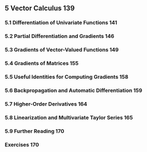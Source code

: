 ## 5 Vector Calculus 139

### 5.1 Differentiation of Univariate Functions 141

### 5.2 Partial Differentiation and Gradients 146

### 5.3 Gradients of Vector-Valued Functions 149

### 5.4 Gradients of Matrices 155

### 5.5 Useful Identities for Computing Gradients 158

### 5.6 Backpropagation and Automatic Differentiation 159

### 5.7 Higher-Order Derivatives 164

### 5.8 Linearization and Multivariate Taylor Series 165

### 5.9 Further Reading 170

### Exercises 170